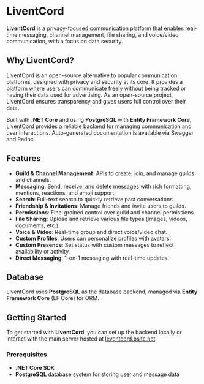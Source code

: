 # LiventCord

**LiventCord** is a privacy-focused communication platform that enables real-time messaging, channel management, file sharing, and voice/video communication, with a focus on data security.

## Why LiventCord?

LiventCord is an open-source alternative to popular communication platforms, designed with privacy and security at its core. It provides a platform where users can communicate freely without being tracked or having their data used for advertising. As an open-source project, LiventCord ensures transparency and gives users full control over their data.

Built with **.NET Core** and using **PostgreSQL** with **Entity Framework Core**, LiventCord provides a reliable backend for managing communication and user interactions. Auto-generated documentation is available via Swagger and Redoc.

## Features

- **Guild & Channel Management**: APIs to create, join, and manage guilds and channels.
- **Messaging**: Send, receive, and delete messages with rich formatting, mentions, reactions, and emoji support.
- **Search**: Full-text search to quickly retrieve past conversations.
- **Friendship & Invitations**: Manage friends and invite users to guilds.
- **Permissions**: Fine-grained control over guild and channel permissions.
- **File Sharing**: Upload and retrieve various file types (images, videos, documents, etc.).
- **Voice & Video**: Real-time group and direct voice/video chat.
- **Custom Profiles**: Users can personalize profiles with avatars.
- **Custom Presence**: Set status with custom messages to reflect availability or activity.
- **Direct Messaging**: 1-on-1 messaging with real-time updates.

## Database

LiventCord uses **PostgreSQL** as the database backend, managed via **Entity Framework Core** (EF Core) for ORM.

## Getting Started

To get started with **LiventCord**, you can set up the backend locally or interact with the main server hosted at [leventcord.bsite.net](https://leventcord.bsite.net)

### Prerequisites

- **.NET Core SDK**
- **PostgreSQL** database system for storing user and message data
